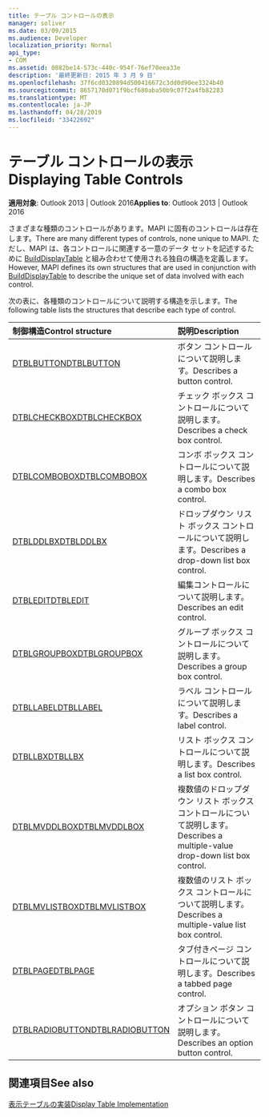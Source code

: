 ```yaml
---
title: テーブル コントロールの表示
manager: soliver
ms.date: 03/09/2015
ms.audience: Developer
localization_priority: Normal
api_type:
- COM
ms.assetid: 0882be14-573c-440c-954f-76ef70eea33e
description: '最終更新日: 2015 年 3 月 9 日'
ms.openlocfilehash: 37f6cd0320894d500416672c3dd0d90ee3324b40
ms.sourcegitcommit: 8657170d071f9bcf680aba50b9c07f2a4fb82283
ms.translationtype: MT
ms.contentlocale: ja-JP
ms.lasthandoff: 04/28/2019
ms.locfileid: "33422692"
---
```

# <a name="displaying-table-controls"></a><span data-ttu-id="88214-103">テーブル コントロールの表示</span><span class="sxs-lookup"><span data-stu-id="88214-103">Displaying Table Controls</span></span>

  
  
<span data-ttu-id="88214-104">**適用対象**: Outlook 2013 | Outlook 2016</span><span class="sxs-lookup"><span data-stu-id="88214-104">**Applies to**: Outlook 2013 | Outlook 2016</span></span> 
  
<span data-ttu-id="88214-105">さまざまな種類のコントロールがあります。MAPI に固有のコントロールは存在します。</span><span class="sxs-lookup"><span data-stu-id="88214-105">There are many different types of controls, none unique to MAPI.</span></span> <span data-ttu-id="88214-106">ただし、MAPI は、各コントロールに関連する一意のデータ セットを記述するために [BuildDisplayTable](builddisplaytable.md) と組み合わせて使用される独自の構造を定義します。</span><span class="sxs-lookup"><span data-stu-id="88214-106">However, MAPI defines its own structures that are used in conjunction with [BuildDisplayTable](builddisplaytable.md) to describe the unique set of data involved with each control.</span></span> 
  
<span data-ttu-id="88214-107">次の表に、各種類のコントロールについて説明する構造を示します。</span><span class="sxs-lookup"><span data-stu-id="88214-107">The following table lists the structures that describe each type of control.</span></span> 
  
|<span data-ttu-id="88214-108">**制御構造**</span><span class="sxs-lookup"><span data-stu-id="88214-108">**Control structure**</span></span>|<span data-ttu-id="88214-109">**説明**</span><span class="sxs-lookup"><span data-stu-id="88214-109">**Description**</span></span>|
|:-----|:-----|
|[<span data-ttu-id="88214-110">DTBLBUTTON</span><span class="sxs-lookup"><span data-stu-id="88214-110">DTBLBUTTON</span></span>](dtblbutton.md) <br/> |<span data-ttu-id="88214-111">ボタン コントロールについて説明します。</span><span class="sxs-lookup"><span data-stu-id="88214-111">Describes a button control.</span></span>  <br/> |
|[<span data-ttu-id="88214-112">DTBLCHECKBOX</span><span class="sxs-lookup"><span data-stu-id="88214-112">DTBLCHECKBOX</span></span>](dtblcheckbox.md) <br/> |<span data-ttu-id="88214-113">チェック ボックス コントロールについて説明します。</span><span class="sxs-lookup"><span data-stu-id="88214-113">Describes a check box control.</span></span>  <br/> |
|[<span data-ttu-id="88214-114">DTBLCOMBOBOX</span><span class="sxs-lookup"><span data-stu-id="88214-114">DTBLCOMBOBOX</span></span>](dtblcombobox.md) <br/> |<span data-ttu-id="88214-115">コンボ ボックス コントロールについて説明します。</span><span class="sxs-lookup"><span data-stu-id="88214-115">Describes a combo box control.</span></span>  <br/> |
|[<span data-ttu-id="88214-116">DTBLDDLBX</span><span class="sxs-lookup"><span data-stu-id="88214-116">DTBLDDLBX</span></span>](dtblddlbx.md) <br/> |<span data-ttu-id="88214-117">ドロップダウン リスト ボックス コントロールについて説明します。</span><span class="sxs-lookup"><span data-stu-id="88214-117">Describes a drop-down list box control.</span></span>  <br/> |
|[<span data-ttu-id="88214-118">DTBLEDIT</span><span class="sxs-lookup"><span data-stu-id="88214-118">DTBLEDIT</span></span>](dtbledit.md) <br/> |<span data-ttu-id="88214-119">編集コントロールについて説明します。</span><span class="sxs-lookup"><span data-stu-id="88214-119">Describes an edit control.</span></span>  <br/> |
|[<span data-ttu-id="88214-120">DTBLGROUPBOX</span><span class="sxs-lookup"><span data-stu-id="88214-120">DTBLGROUPBOX</span></span>](dtblgroupbox.md) <br/> |<span data-ttu-id="88214-121">グループ ボックス コントロールについて説明します。</span><span class="sxs-lookup"><span data-stu-id="88214-121">Describes a group box control.</span></span>  <br/> |
|[<span data-ttu-id="88214-122">DTBLLABEL</span><span class="sxs-lookup"><span data-stu-id="88214-122">DTBLLABEL</span></span>](dtbllabel.md) <br/> |<span data-ttu-id="88214-123">ラベル コントロールについて説明します。</span><span class="sxs-lookup"><span data-stu-id="88214-123">Describes a label control.</span></span>  <br/> |
|[<span data-ttu-id="88214-124">DTBLLBX</span><span class="sxs-lookup"><span data-stu-id="88214-124">DTBLLBX</span></span>](dtbllbx.md) <br/> |<span data-ttu-id="88214-125">リスト ボックス コントロールについて説明します。</span><span class="sxs-lookup"><span data-stu-id="88214-125">Describes a list box control.</span></span>  <br/> |
|[<span data-ttu-id="88214-126">DTBLMVDDLBOX</span><span class="sxs-lookup"><span data-stu-id="88214-126">DTBLMVDDLBOX</span></span>](dtblmvddlbox.md) <br/> |<span data-ttu-id="88214-127">複数値のドロップダウン リスト ボックス コントロールについて説明します。</span><span class="sxs-lookup"><span data-stu-id="88214-127">Describes a multiple-value drop-down list box control.</span></span>  <br/> |
|[<span data-ttu-id="88214-128">DTBLMVLISTBOX</span><span class="sxs-lookup"><span data-stu-id="88214-128">DTBLMVLISTBOX</span></span>](dtblmvlistbox.md) <br/> |<span data-ttu-id="88214-129">複数値のリスト ボックス コントロールについて説明します。</span><span class="sxs-lookup"><span data-stu-id="88214-129">Describes a multiple-value list box control.</span></span>  <br/> |
|[<span data-ttu-id="88214-130">DTBLPAGE</span><span class="sxs-lookup"><span data-stu-id="88214-130">DTBLPAGE</span></span>](dtblpage.md) <br/> |<span data-ttu-id="88214-131">タブ付きページ コントロールについて説明します。</span><span class="sxs-lookup"><span data-stu-id="88214-131">Describes a tabbed page control.</span></span>  <br/> |
|[<span data-ttu-id="88214-132">DTBLRADIOBUTTON</span><span class="sxs-lookup"><span data-stu-id="88214-132">DTBLRADIOBUTTON</span></span>](dtblradiobutton.md) <br/> |<span data-ttu-id="88214-133">オプション ボタン コントロールについて説明します。</span><span class="sxs-lookup"><span data-stu-id="88214-133">Describes an option button control.</span></span>  <br/> |
   
## <a name="see-also"></a><span data-ttu-id="88214-134">関連項目</span><span class="sxs-lookup"><span data-stu-id="88214-134">See also</span></span>



[<span data-ttu-id="88214-135">表示テーブルの実装</span><span class="sxs-lookup"><span data-stu-id="88214-135">Display Table Implementation</span></span>](display-table-implementation.md)

